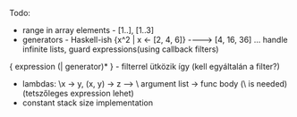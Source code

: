 Todo:
- range in array elements - [1..], [1..3]
- generators - Haskell-ish {x^2 | x <- [2, 4, 6]}  ----> [4, 16, 36] ... handle infinite lists, guard expressions(using callback filters)

 { expression (| generator)* } - filterrel ütközik így (kell egyáltalán a filter?)

- lambdas: \x -> y, \(x, y) -> z --> \ argument list -> func body (\ is needed) (tetszőleges expression lehet)
- constant stack size implementation